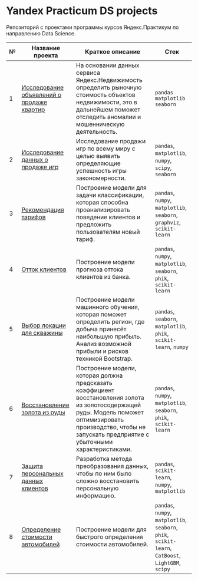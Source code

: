 # Yandex Practicum DS projects
Репозиторий с проектами программы курсов Яндекс.Практикум по направлению Data Science.

| № | Название проекта | Краткое описание | Стек |
| -- | -- | -- | -- |
| 1 | [Исследование объявлений о продаже квартир](https://github.com/ArtAnichkin/yandex_practicum_DS_projects/tree/main/1_real_estate_spb) | На основании данных сервиса Яндекс.Недвижимость определить рыночную стоимость объектов недвижимости, это в дальнейшем поможет отследить аномалии и мошенническую деятельность. | `pandas` `matplotlib` `seaborn`|
| 2 | [Исследование данных о продаже игр](https://github.com/ArtAnichkin/yandex_practicum_DS_projects/tree/main/2_games) | Исследование продажи игр по всему миру с целью выявить определяющие успешность игры закономерности. | `pandas`, `matplotlib`, `numpy`, `scipy`, `seaborn` |
| 3 | [Рекомендация тарифов](https://github.com/ArtAnichkin/yandex_practicum_DS_projects/tree/main/3_rec_tariff) |Построение модели для задачи классификации, которая способна проанализировать поведение клиентов и предложить пользователям новый тариф. | `pandas`, `numpy`, `matplotlib`, `seaborn`, `graphviz`, `scikit-learn` |
| 4 | [Отток клиентов](https://github.com/ArtAnichkin/yandex_practicum_DS_projects/tree/main/4_bank_outflow) |Построение модели прогноза оттока клиентов из банка. | `pandas`, `numpy`, `matplotlib`, `seaborn`, `phik`, `scikit-learn` |
| 5 | [Выбор локации для скважины](https://github.com/ArtAnichkin/yandex_practicum_DS_projects/tree/main/5_choice_well_location) | Построение модели машинного обучения, которая поможет определить регион, где добыча принесёт наибольшую прибыль. Анализ возможной прибыли и рисков техникой Bootstrap. | `pandas`, `seaborn`, `matplotlib`, `phik`, `scikit-learn`, `numpy` |
| 6 | [Восстановление золота из руды](https://github.com/ArtAnichkin/yandex_practicum_DS_projects/tree/main/6_gold_recovery) | Построение модели, которая должна предсказать коэффициент восстановления золота из золотосодержащей руды. Модель поможет оптимизировать производство, чтобы не запускать предприятие с убыточными характеристиками. | `pandas`, `numpy`, `matplotlib`, `seaborn`, `phik`, `scikit-learn` |
| 7 | [Защита персональных данных клиентов](https://github.com/ArtAnichkin/yandex_practicum_DS_projects/tree/main/7_simple_protection) | Разработка метода преобразования данных, чтобы по ним было сложно восстановить персональную информацию. | `pandas`, `scikit-learn`, `numpy`, `matplotlib` |
| 8 | [Определение стоимости автомобилей](https://github.com/ArtAnichkin/yandex_practicum_DS_projects/tree/main/8_auto_price) | Построение модели для быстрого определения стоимости автомобилей. | `pandas`, `numpy`, `matplotlib`, `seaborn`, `phik`, `scikit-learn`, `CatBoost`, `LightGBM`, `scipy` |
